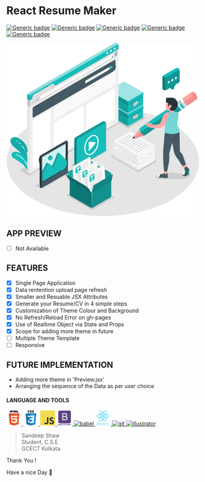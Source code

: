 # React Resume Maker
[![Generic badge](https://img.shields.io/badge/WEBSITE-CLICK%20HERE-1abc9c.svg)](https://sandeep-shaw10.github.io/resume-cv-maker/home)
[![Generic badge](https://img.shields.io/badge/STATUS-ACTIVE-GREEN.svg)](https://sandeep-shaw10.github.io/resume-cv-maker/home)
[![Generic badge](https://img.shields.io/badge/VERSION-v1.0-ffff33.svg)](https://sandeep-shaw10.github.io/resume-cv-maker/home)
[![Generic badge](https://img.shields.io/badge/YEAR-2021-ff3333.svg)](https://sandeep-shaw10.github.io/resume-cv-maker/home)
[![Generic badge](https://img.shields.io/badge/LICENSE-MIT-9933ff.svg)](https://github.com/sandeep-shaw10/resume-cv-maker/blob/master/LICENSE)

![Preview](src\DesignComponent\images\icon.png)

## APP PREVIEW
- [ ] Not Available

## FEATURES
- [X] Single Page Application
- [X] Data rentention upload page refresh
- [X] Smaller and Resuable JSX Attributes
- [X] Generate your Resume/CV in 4 simple steps
- [X] Customization of Theme Colour and Background
- [X] No Refresh/Reload Error on gh-pages
- [X] Use of Realtime Object via State and Props
- [X] Scope for adding more theme in future
- [ ] Multiple Theme Template
- [ ] Responsive

## FUTURE IMPLEMENTATION
- Adding more theme in 'Preview.jsx'
- Arranging the sequence of the Data as per user choice 


#### LANGUAGE AND TOOLS
<p align="left">
<a href="https://www.w3.org/html/" target="_blank"> <img src="https://raw.githubusercontent.com/devicons/devicon/master/icons/html5/html5-original-wordmark.svg" alt="html5" width="40" height="40"/> </a>
<a href="https://www.w3schools.com/css/" target="_blank"> <img src="https://raw.githubusercontent.com/devicons/devicon/master/icons/css3/css3-original-wordmark.svg" alt="css3" width="40" height="40"/> </a>
<a href="https://developer.mozilla.org/en-US/docs/Web/JavaScript" target="_blank"> <img src="https://raw.githubusercontent.com/devicons/devicon/master/icons/javascript/javascript-original.svg" alt="javascript" width="40" height="40"/> </a>
<a href="https://getbootstrap.com" target="_blank"> <img src="https://raw.githubusercontent.com/devicons/devicon/master/icons/bootstrap/bootstrap-plain-wordmark.svg" alt="bootstrap" width="40" height="40"/> </a>
<a href="https://babeljs.io/" target="_blank"> <img src="https://www.vectorlogo.zone/logos/babeljs/babeljs-icon.svg" alt="babel" width="40" height="40"/> </a> 
<a href="https://reactjs.org/" target="_blank"> <img src="https://raw.githubusercontent.com/devicons/devicon/master/icons/react/react-original-wordmark.svg" alt="react" width="40" height="40"/> </a>
<a href="https://git-scm.com/" target="_blank"> <img src="https://www.vectorlogo.zone/logos/git-scm/git-scm-icon.svg" alt="git" width="40" height="40"/> </a>
<a href="https://www.adobe.com/in/products/illustrator.html" target="_blank"> <img src="https://www.vectorlogo.zone/logos/adobe_illustrator/adobe_illustrator-icon.svg" alt="illustrator" width="40" height="40"/> </a>
</p>



> Sandeep Shaw\
> Student, C.S.E\
> GCECT Kolkata

Thank You !

Have a nice Day :hugs:
